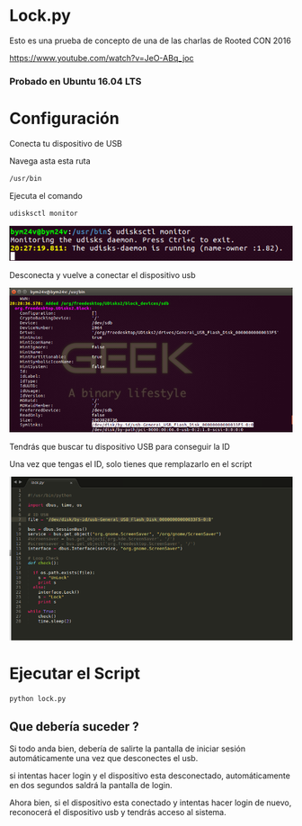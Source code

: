 # Lock.py

Esto es una prueba de concepto de una de las charlas de Rooted CON 2016

https://www.youtube.com/watch?v=JeO-ABq_joc


### Probado en Ubuntu 16.04 LTS


# Configuración

Conecta tu dispositivo de USB

Navega asta esta ruta

```bash
/usr/bin
  ```
Ejecuta el comando 

```bash
udisksctl monitor
 ```
 ![alt tag](https://github.com/Bym24v/Lock/blob/master/img/monitor1.png)
 
Desconecta y vuelve a conectar el dispositivo usb

![alt tag](https://github.com/Bym24v/Lock/blob/master/img/monitor2.png)

Tendrás que buscar tu dispositivo USB para conseguir la ID

Una vez que tengas el ID, solo tienes que remplazarlo en el script

![alt tag](https://github.com/Bym24v/Lock/blob/master/img/script.png)

# Ejecutar el Script

```bash
python lock.py
  ```

## Que debería suceder ?

Si todo anda bien, debería de salirte la pantalla de iniciar sesión automáticamente una vez que desconectes el usb.

si intentas hacer login y el dispositivo esta desconectado, automáticamente 
en dos segundos saldrá la pantalla de login.

Ahora bien, si el dispositivo esta conectado y intentas hacer login de nuevo, reconocerá el dispositivo usb y tendrás acceso al sistema.